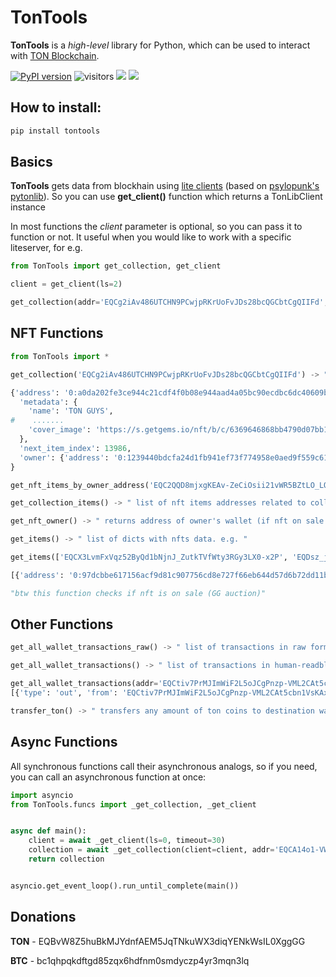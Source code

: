 # TonTools

__TonTools__ is a _high-level_ library for Python, which can be used to interact with [TON Blockchain](https://ton.org).

[comment]: <> ([![PyPI version]&#40;https://badge.fury.io/py/tontools.svg&#41;]&#40;https://badge.fury.io/py/tontools&#41;)

[![PyPI version](https://badge.fury.io/py/tontools.svg)](https://badge.fury.io/py/tontools) ![visitors](https://visitor-badge.glitch.me/badge?page\_id=yungwine.tontools.readme\&left\_color=gray\&right\_color=red) ![](https://pepy.tech/badge/tontools) [![](https://img.shields.io/badge/%F0%9F%92%8E-TON-green)](https://ton.org)
## How to install:

```bash
pip install tontools
```

## Basics

__TonTools__ gets data from blockhain using [lite clients](https://ton.org/docs/participate/nodes/node-types) (based on [psylopunk's pytonlib](https://github.com/psylopunk/pytonlib)). So you can use __get_client()__ function which returns a TonLibClient instance

In most functions the _client_ parameter is optional, so you can pass it to function or not. It useful when you would like to work with a specific liteserver,
for e.g. 
```python
from TonTools import get_collection, get_client

client = get_client(ls=2)

get_collection(addr='EQCg2iAv486UTCHN9PCwjpRKrUoFvJDs28bcQGCbtCgQIIFd', client=client)
```

## NFT Functions

```python
from TonTools import *

get_collection('EQCg2iAv486UTCHN9PCwjpRKrUoFvJDs28bcQGCbtCgQIIFd') -> " dict of collection data, e.g. "

{'address': '0:a0da202fe3ce944c21cdf4f0b08e944aad4a05bc90ecdbc6dc40609bb4281020',
  'metadata': {
    'name': 'TON GUYS',
#    .......
    'cover_image': 'https://s.getgems.io/nft/b/c/6369646868bb4790d07bb156/edit/images/63698303c5e149dff20c1dec.png'
  },
  'next_item_index': 13986,
  'owner': {'address': '0:1239440bdcfa24d1fb941ef73f774958e0aed9f559c613f54ba2ddc601e48d55'}
}

get_nft_items_by_owner_address('EQC2QQD8mjxgKEAv-ZeCiOsii21vWR5BZtLO_LQGFB33gJSt')  -> " list of nft items addresses ! shows nft items were bought by user or were transferred to user's wallet ! "

get_collection_items() -> " list of nft items addresses related to collection wallet "

get_nft_owner() -> " returns address of owner's wallet (if nft on sale or auction it returns nft actual owner, not sale smart contract's address) "

get_items() -> " list of dicts with nfts data. e.g. "

get_items(['EQCX3LvmFxVqz52ByQd1bNjnJ_ZutkTVfWty3RGy3LX0-x2P', 'EQDsz_jnLXePSCZCuzjwH2O3q_fk_rDdkKQXbbTPa_lV3ILJ'])

[{'address': '0:97dcbbe617156acf9d81c907756cd8e727f66eb644d57d6b72dd11b2dcb5f4fb', 'collection': {'address': '0:a0da202fe3ce944c21cdf4f0b08e944aad4a05bc90ecdbc6dc40609bb4281020', 'name': 'TON GUYS', 'description': 'Here we are! Cat and Ufo are the characters in the new, next generation, and customizable NFT collection in the TON ecosystem.', 'image': 'https://s.getgems.io/nft/b/c/6369646868bb4790d07bb156/edit/images/6372fccbe9da2522009914c0.jpg'}, 'collection_address': '0:a0da202fe3ce944c21cdf4f0b08e944aad4a05bc90ecdbc6dc40609bb4281020', 'index': 6464, 'content_url': 'https://server.tonguys.org/nfts/items/6464.json', 'metadata': {'name': 'Netting Shirt', 'description': 'Pretty Sexy-Urbanistic-Fashionable T For Self-Confident Person ', 'image': 'https://boxes.tonguys.org/c_shirt4_5.png', 'model_id': '4', 'color_id': '5', 'id': '27724', 'group_id': '2635', 'image_transparent_url': 'https://server.tonguys.org/nfts/items/cat/shirt4_5.png', 'attributes': [{'trait_type': 'Rarity', 'value': 'Silver'}, {'trait_type': 'Color', 'value': 'Green'}, {'trait_type': 'Class', 'value': 'Shirt'}, {'trait_type': 'Type', 'value': 'Item'}]}, 'owner': {'address': '0:ef4c1974ee4acee7471c9957cd26d9f7333f5bef22b6ef808ad960b097b8a9cd'}, 'sale': {'address': '0:ef4c1974ee4acee7471c9957cd26d9f7333f5bef22b6ef808ad960b097b8a9cd', 'market': {'address': '0:584ee61b2dff0837116d0fcb5078d93964bcbe9c05fd6a141b1bfca5d6a43e18', 'name': 'Getgems Sales'}, 'owner': {'address': '0:8eb8c40e537b664d79fc638874916ee63ed63198c4c836766ed5f6c350d209dc'}, 'price': {'value': '12000000000'}}}, {'address': '0:eccff8e72d778f482642bb38f01f63b7abf7e4feb0dd90a4176db4cf6bf955dc', 'collection': {'address': '0:a0da202fe3ce944c21cdf4f0b08e944aad4a05bc90ecdbc6dc40609bb4281020', 'name': 'TON GUYS', 'description': 'Here we are! Cat and Ufo are the characters in the new, next generation, and customizable NFT collection in the TON ecosystem.', 'image': 'https://s.getgems.io/nft/b/c/6369646868bb4790d07bb156/edit/images/6372fccbe9da2522009914c0.jpg'}, 'collection_address': '0:a0da202fe3ce944c21cdf4f0b08e944aad4a05bc90ecdbc6dc40609bb4281020', 'index': 455, 'content_url': 'https://server.tonguys.org/nfts/items/455.json', 'metadata': {'name': 'UFO #5433', 'description': 'There are rumors that he stole Katnipp from Catopolis -- Reminder! All our garments can fit both Ufo and Katnipp', 'image': 'https://server.tonguys.org/nfts/items/ufo/skin_2308.png', 'combined_items_data': {'eye': [13, 1], 'background': [17, 1], 'body': [5, 1], 'skin': [6, 1]}, 'attributes': [{'trait_type': 'Rarity', 'value': 'Epic'}, {'trait_type': 'Class', 'value': 'Ufo'}, {'trait_type': 'Color', 'value': '5'}, {'trait_type': 'Emotion', 'value': 'Disgusting'}, {'trait_type': 'Background', 'value': 'Colored waterfall'}, {'trait_type': 'Type', 'value': 'Body'}], 'image_background_url': 'https://server.tonguys.org/nfts/items/ufo/background17_1.png'}, 'owner': {'address': '0:952683e5388093d280fa90ec0e501c50e191816db61e2ab1e8319044ff34b448'}, 'sale': {'address': '0:952683e5388093d280fa90ec0e501c50e191816db61e2ab1e8319044ff34b448', 'market': {'address': '0:584ee61b2dff0837116d0fcb5078d93964bcbe9c05fd6a141b1bfca5d6a43e18', 'name': 'Getgems Sales'}, 'owner': {'address': '0:77dfd466be635d4e7e2db7064f447775c48f0155a120653b566b4962d46d357b'}, 'price': {'value': '19500000000'}}}]

"btw this function checks if nft is on sale (GG auction)"

```

## Other Functions

```python
get_all_wallet_transactions_raw() -> " list of transactions in raw format "

get_all_wallet_transactions() -> " list of transactions in human-readble format, e.g. "

get_all_wallet_transactions(addr='EQCtiv7PrMJImWiF2L5oJCgPnzp-VML2CAt5cbn1VsKAxLiE', limit=2)
[{'type': 'out', 'from': 'EQCtiv7PrMJImWiF2L5oJCgPnzp-VML2CAt5cbn1VsKAxLiE', 'to': 'EQDdGjo6KNmYy1TKJIgAitzLM-oMDDgDpngljPhzo1w3-0DB', 'value': 88445575221, 'message': '5P8VUG7tQldpGwRbZk8tMDedLeSfBez3k', 'fee': '5737002', 'timestamp': 1669213512, 'hash': 'x1+vjYIpmnmzmwWMK3PuPaiCnzvSA5MF76lgS9t3+pY='}, {'type': 'out', 'from': 'EQCtiv7PrMJImWiF2L5oJCgPnzp-VML2CAt5cbn1VsKAxLiE', 'to': 'EQBc7sxuLW7WA0S1O5Ga0Y19yyj-N7HVn38-_x57DMZ5h9Xi', 'value': 950000000, 'message': 'q4c93IkldxfdzsbBkRzZno0XliRBQgHj2', 'fee': '5729001', 'timestamp': 1669213486, 'hash': 'sks1oNLhbTMl3OXdo9k3bxHGfMNlF+zBaYJQ7J0kvzA='}]

transfer_ton() -> " transfers any amount of ton coins to destination wallet "
```
## Async Functions

All synchronous functions call their asynchronous analogs, so if you need, you can call an asynchronous function at once:

```python
import asyncio
from TonTools.funcs import _get_collection, _get_client


async def main():
    client = await _get_client(ls=0, timeout=30)
    collection = await _get_collection(client=client, addr='EQCA14o1-VWhS2efqoh_9M1b_A9DtKTuoqfmkn83AbJzwnPi')
    return collection


asyncio.get_event_loop().run_until_complete(main())

```

## Donations
__TON__ - EQBvW8Z5huBkMJYdnfAEM5JqTNkuWX3diqYENkWsIL0XggGG

__BTC__ - bc1qhpqkdftgd85zqx6hdfnm0smdyczp4yr3mqn3lq
